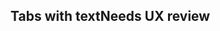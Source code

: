 <h2>Tabs with text<span class="status review">Needs UX review</span></h2>

<style>
#tabs-text .sample{
     background-color: lightblue;
}
</style>
